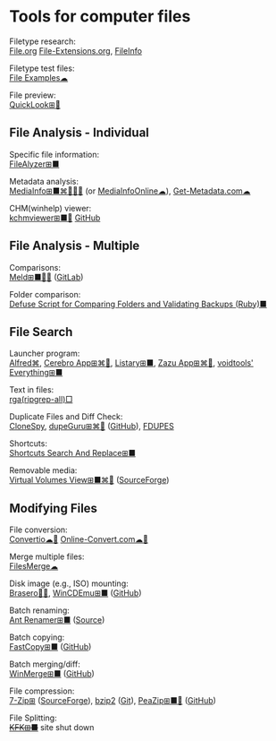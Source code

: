 
# Tools for computer files

Filetype research:  
[File.org](https://file.org/)
[File-Extensions.org](https://www.file-extensions.org/),
[FileInfo](https://fileinfo.com/)

Filetype test files:  
[File Examples☁](https://file-examples.com/)

File preview:  
[QuickLook⊞🧛](https://apps.microsoft.com/store/detail/quicklook/9NV4BS3L1H4S)

## File Analysis - Individual

Specific file information:  
[FileAlyzer⊞■](https://www.safer-networking.org/products/filealyzer/)

Metadata analysis:  
[MediaInfo⊞■⌘🐧🍎🤖](https://mediaarea.net/en/MediaInfo) (or [MediaInfoOnline☁](https://mediaarea.net/MediaInfoOnline)),
[Get-Metadata.com☁](https://www.get-metadata.com/)

CHM(winhelp) viewer:  
[kchmviewer⊞■🐧](https://www.ulduzsoft.com/linux/kchmviewer/) [GitHub](https://github.com/gyunaev/kchmviewer)

## File Analysis - Multiple

Comparisons:  
[Meld⊞■🐧🤖](https://meldmerge.org/) ([GitLab](https://gitlab.gnome.org/GNOME/meld))

Folder comparison:  
[Defuse Script for Comparing Folders and Validating Backups (Ruby)■](https://defuse.ca/backup-verify-script.htm)

## File Search

Launcher program:  
[Alfred⌘](https://www.alfredapp.com/),
[Cerebro App⊞⌘🐧](https://www.cerebroapp.com/),
[Listary⊞■](https://www.listary.com/),
[Zazu App⊞⌘🐧](https://zazuapp.org/),
[voidtools' Everything⊞■](https://www.voidtools.com/)

Text in files:  
[rga(ripgrep-all)□](https://github.com/phiresky/ripgrep-all)

Duplicate Files and Diff Check:  
[CloneSpy](https://clonespy.com/),
[dupeGuru⊞⌘🐧](https://dupeguru.voltaicideas.net/) ([GitHub](https://github.com/arsenetar/dupeguru/)),
[FDUPES](https://github.com/adrianlopezroche/fdupes)

Shortcuts:  
[Shortcuts Search And Replace⊞■](http://jacquelin.potier.free.fr/ShortcutsSearchAndReplace/)

Removable media:  
[Virtual Volumes View⊞■⌘🐧](http://vvvapp.sourceforge.net/) ([SourceForge](https://sourceforge.net/projects/vvvapp/))

## Modifying Files

File conversion:  
[Convertio☁🔌](https://convertio.co/)
[Online-Convert.com☁🔌](https://www.online-convert.com/)

Merge multiple files:  
[FilesMerge☁](https://www.filesmerge.com/)

Disk image (e.g., ISO) mounting:  
[Brasero🐧🆓](https://wiki.gnome.org/Apps/Brasero),
[WinCDEmu⊞■](http://wincdemu.sysprogs.org/) ([GitHub](https://github.com/sysprogs/WinCDEmu))

Batch renaming:  
[Ant Renamer️⊞■](https://www.antp.be/software/renamer) ([Source](https://www.antp.be/software/renamer/sources))

Batch copying:  
[FastCopy⊞■](https://fastcopy.jp/en/) ([GitHub](https://github.com/FastCopyLab/FastCopy))

Batch merging/diff:  
[WinMerge⊞■](https://winmerge.org/) ([GitHub](https://github.com/winmerge/winmerge))

File compression:  
[7-Zip⊞](https://www.7-zip.org/) ([SourceForge](https://sourceforge.net/projects/sevenzip/)),
[bzip2](https://sourceware.org/bzip2/) ([Git](https://sourceware.org/git/bzip2.git)),
[PeaZip⊞■🐧](https://peazip.github.io/) ([GitHub](https://github.com/peazip/PeaZip))

File Splitting:  
~~[KFK⊞■](https://kcsoftwares.com/?kfk)~~ site shut down
